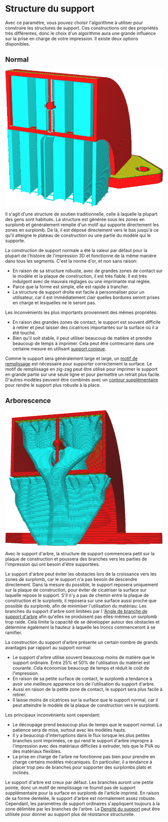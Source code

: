 Structure du support
====
Avec ce paramètre, vous pouvez choisir l'algorithme à utiliser pour construire les structures de support. Ces constructions ont des propriétés très différentes, donc le choix d'un algorithme aura une grande influence sur la prise en charge de votre impression. Il existe deux options disponibles.

Normal
----
![Support normal](../../../articles/images/support_type_everywhere.png)

Il s'agit d'une structure de soutien traditionnelle, celle à laquelle la plupart des gens sont habitués. La structure est générée sous les zones en surplomb et généralement remplie d'un motif qui supporte directement les zones en surplomb. De là, il est déposé directement vers le bas jusqu'à ce qu'il atteigne le plateau de construction ou une partie du modèle qui le supporte.


La construction de support normale a été la valeur par défaut pour la plupart de l'histoire de l'impression 3D et fonctionne de la même manière dans tous les segments. C'est la norme d'or, et non sans raison:
* En raison de sa structure robuste, avec de grandes zones de contact sur le modèle et la plaque de construction, il est très fiable. Il est très indulgent avec de mauvais réglages ou une imprimante mal réglée.
* Parce que la forme est simple, elle est rapide à trancher.
* La structure de support droite est facile à personnaliser pour un utilisateur, car il est immédiatement clair quelles bordures seront prises en charge et lesquelles ne le seront pas.


Les inconvénients les plus importants proviennent des mêmes propriétés:
* En raison des grandes zones de contact, le support est souvent difficile à retirer et peut laisser des cicatrices importantes sur la surface où il a été touché.
* Bien qu'il soit stable, il peut utiliser beaucoup de matière et prendre beaucoup de temps à imprimer. Cela peut être contrecarré dans une certaine mesure en utilisant [support conique](../experimental/conical_overhang_enabled.md).


Comme le support sera généralement large et large, un [motif de remplissage](support_pattern.md) est nécessaire pour supporter correctement la surface. Le motif de remplissage en zig-zag peut être utilisé pour imprimer le support en grande partie sur une seule ligne et pour permettre un retrait plus facile. D'autres modèles peuvent être combinés avec un [contour supplémentaire](support_wall_count.md) pour rendre le support plus robuste à la place.


Arborescence
----
![Support Arborescent](../../../articles/images/support_structure_tree.png)

Avec le support d'arbre, la structure de support commencera petit sur la plaque de construction et poussera des branches vers les parties de l'impression qui ont besoin d'être supportées.

Le support d'arbre peut éviter les obstacles lors de la croissance vers les zones de surplomb, car le support n'a pas besoin de descendre directement. Dans la mesure du possible, le support reposera uniquement sur la plaque de construction, pour éviter de cicatriser la surface sur laquelle repose le support. S'il n'y a pas de chemin entre la plaque de construction et le surplomb, il reposera sur une surface aussi proche que possible du surplomb, afin de minimiser l'utilisation du matériau. Les branches du support d'arbre sont limitées par l '[Angle de branche de support d'arbre](support_tree_angle.md) afin qu'elles ne produisent pas elles-mêmes un surplomb trop raide. Cela limite la capacité de se développer autour des obstacles et détermine également la hauteur à laquelle les troncs commenceront à se ramifier.

La construction du support d'arbre présente un certain nombre de grands avantages par rapport au support normal:
* Le support d'arbre utilise souvent beaucoup moins de matière que le support ordinaire. Entre 25% et 50% de l'utilisation du matériel est courante. Cela économise beaucoup de temps et réduit le coût de l'impression.
* En raison de sa petite surface de contact, le surplomb a tendance à avoir une meilleure apparence lors de l'utilisation du support d'arbre.
* Aussi en raison de la petite zone de contact, le support sera plus facile à retirer.
* Il laisse moins de cicatrices sur la surface que le support normal, car il peut atteindre le modèle de la plaque de construction vers le surplomb.

Les principaux inconvénients sont cependant:
* Le découpage prend beaucoup plus de temps que le support normal. La patience sera de mise, surtout avec les modèles hauts.
* Il y a beaucoup d'interruptions dans le flux lorsque les plus petites branches sont imprimées, ce qui rend le support d'arbre impropre à l'impression avec des matériaux difficiles à extruder, tels que le PVA ou des matériaux flexibles.
* La prise en charge de l'arbre ne fonctionne pas bien pour prendre en charge certains modèles mécaniques. En particulier, il a tendance à placer trop peu de branches pour supporter des surplombs plats et inclinés.

Le support d'arbre est creux par défaut. Les branches auront une petite pointe, donc un motif de remplissage ne fournit pas de support supplémentaire pour la surface en surplomb de l'article imprimé. En raison de sa forme dentelée, le support d'arbre est normalement assez robuste. Cependant, les paramètres de support ordinaires s'appliquent toujours à la zone délimitée par les branches de l'arbre. La [Densité du support](support_infill_rate.md) peut être utilisée pour donner au support plus de résistance structurelle.
